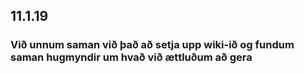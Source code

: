 ## 11.1.19
### Við unnum saman við það að setja upp wiki-ið og fundum saman hugmyndir um hvað við ættluðum að gera
